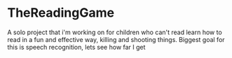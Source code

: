 # TheReadingGame
A solo project that i'm working on for children who can't read learn how to read in a fun and effective way, killing and shooting things. Biggest goal for this is speech recognition, lets see how far I get
